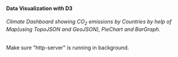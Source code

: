 <h4>Data Visualization with D3</h4>
<h6>Climate Dashboard showing CO<sub>2</sub> emissions by Countries by help of 
    <em>Map</em>(using TopoJSON and GeoJSON), <em>PieChart</em> and <em>BarGraph.</em>
</h6>
<p>Make sure "http-server" is running in background.</p>
